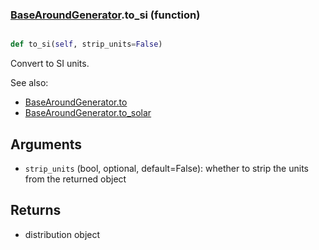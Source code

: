 ### [BaseAroundGenerator](BaseAroundGenerator.md).to_si (function)


```py

def to_si(self, strip_units=False)

```



Convert to SI units.

See also:

* [BaseAroundGenerator.to](BaseAroundGenerator.to.md)
* [BaseAroundGenerator.to_solar](BaseAroundGenerator.to_solar.md)

Arguments
------------
* `strip_units` (bool, optional, default=False): whether to strip the
    units from the returned object

Returns
-------------
* distribution object

